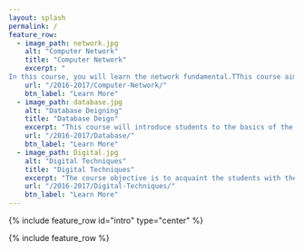 ```yaml
---
layout: splash
permalink: /
feature_row:
  - image_path: network.jpg
    alt: "Computer Network"
    title: "Computer Network"
    excerpt: "
In this course, you will learn the network fundamental.TThis course aims to provide you with a knowledge and conceptual understanding of a range of aspects of computer networking. Moreover, you will learn the network model and Applications."
    url: "/2016-2017/Computer-Network/"
    btn_label: "Learn More"
  - image_path: database.jpg
    alt: "Database Deigning"
    title: "Database Deign"
    excerpt: "This course will introduce students to the basics of the Structured Query Language (SQL) as well as basic database design for storing data as part of a multi-step data gathering, analysis, and processing effort."
    url: "/2016-2017/Database/"
    btn_label: "Learn More"
  - image_path: Digital.jpg
    alt: "Digital Techniques"
    title: "Digital Techniques"
    excerpt: "The course objective is to acquaint the students with the fundamentals of digital techniques in particular mathematical essential of the modern design on logical synthesis level of digital circuits and systems."
    url: "/2016-2017/Digital-Techniques/"
    btn_label: "Learn More"
---
```


{% include feature_row id="intro" type="center" %}

{% include feature_row %}
